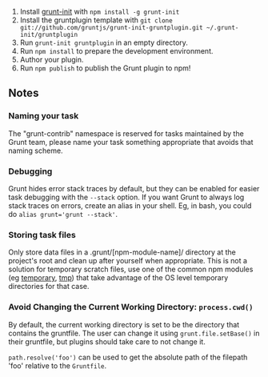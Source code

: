 1. Install [grunt-init](https://github.com/gruntjs/grunt-init) with `npm install -g grunt-init`
2. Install the gruntplugin template with `git clone git://github.com/gruntjs/grunt-init-gruntplugin.git ~/.grunt-init/gruntplugin`
3. Run `grunt-init gruntplugin` in an empty directory.
4. Run `npm install` to prepare the development environment.
5. Author your plugin.
6. Run `npm publish` to publish the Grunt plugin to npm!

## Notes

### Naming your task

The "grunt-contrib" namespace is reserved for tasks maintained by the Grunt team, please name your task something appropriate that avoids that naming scheme.

### Debugging
Grunt hides error stack traces by default, but they can be enabled for easier task debugging with the `--stack` option. If you want Grunt to always log stack traces on errors, create an alias in your shell. Eg, in bash, you could do `alias grunt='grunt --stack'`.

### Storing task files

Only store data files in a .grunt/[npm-module-name]/ directory at the project's root and clean up after yourself when appropriate. This is not a solution for temporary scratch files, use one of the common npm modules (eg [temporary](https://npmjs.org/package/temporary), [tmp](https://npmjs.org/package/tmp)) that take advantage of the OS level temporary directories for that case.

### Avoid Changing the Current Working Directory: `process.cwd()`
By default, the current working directory is set to be the directory that contains the gruntfile. The user can change it using `grunt.file.setBase()` in their gruntfile, but plugins should take care to not change it.

`path.resolve('foo')` can be used to get the absolute path of the filepath 'foo' relative to the `Gruntfile`.